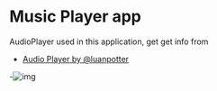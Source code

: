 # Music Player app


AudioPlayer used in this application, get get info from

- [Audio Player by @luanpotter](https://github.com/luanpotter/audioplayers/blob/master/doc/audio_cache.md)


-![img]()
